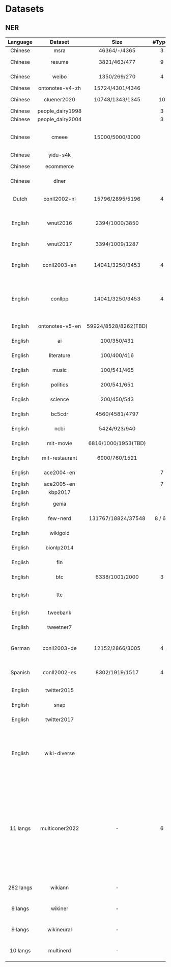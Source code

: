 # Datasets

## NER

| Language  |     Dataset      |         Size         | #Types | Description                                                                                                                          | Paper                                                                                      | Download                                                                                                                     |
|:---------:|:----------------:|:--------------------:|:------:|:-------------------------------------------------------------------------------------------------------------------------------------|:-------------------------------------------------------------------------------------------|:-----------------------------------------------------------------------------------------------------------------------------|
|  Chinese  |       msra       |     46364/-/4365     |   3    |                                                                                                                                      | [Levow](https://aclanthology.org/W06-0115.pdf)                                             | [damo/msra_ner](https://modelscope.cn/datasets/damo/msra_ner/summary)                                                        |
|  Chinese  |      resume      |     3821/463/477     |   9    |                                                                                                                                      | [Zhang & Yang](https://aclanthology.org/P18-1144.pdf)                                      | [damo/resume_ner](https://modelscope.cn/datasets/damo/resume_ner/summary)                                                    |
|  Chinese  |      weibo       |     1350/269/270     |   4    |                                                                                                                                      | [Peng & Dredze](https://aclanthology.org/D15-1064.pdf)                                     | [damo/weibo_ner](https://modelscope.cn/datasets/damo/weibo_ner/summary)                                                      |
|  Chinese  | ontonotes-v4-zh  |   15724/4301/4346    |        |                                                                                                                                      | -                                                                                          | [ldc/ontonotes-v4](https://catalog.ldc.upenn.edu/LDC2011T03)                                                                 |
|  Chinese  |   cluener2020    |   10748/1343/1345    |   10   |                                                                                                                                      | [Xu et al., 2020](https://arxiv.org/pdf/2001.04351.pdf)                                    | [github/cluener2020](https://github.com/CLUEbenchmark/CLUENER2020)                                                           |
|  Chinese  | people_dairy1998 |                      |   3    |                                                                                                                                      |                                                                                            | [github/ChineseNLPCorpus](https://github.com/InsaneLife/ChineseNLPCorpus/tree/master/NER/renMinRiBao)                                     |
|  Chinese  | people_dairy2004 |                      |   3    |                                                                                                                                      |                                                                                            | [baidu-pan](https://pan.baidu.com/s/1LDwQjoj7qc-HT9qwhJ3rcA) passwrod:1fa3                                                   |
|  Chinese  |      cmeee       |   15000/5000/3000    |        | CMeEE	 dataset in CBLUE benchmark                                                                                                    | [Zhang et al., 2022](https://aclanthology.org/2022.acl-long.544)                           | [github/cblue](https://github.com/CBLUEbenchmark/CBLUE)                                                                      |
|  Chinese  |     yidu-s4k     |                      |        |                                                                                                                                      | -                                                                                          | [openkg/yidu-s4k](http://openkg.cn/dataset/yidu-s4k)                                                                         |
|  Chinese  |    ecommerce     |                      |        |                                                                                                                                      | [Jie et al., 2019](https://aclanthology.org/N19-1079.pdf)                                  | [github/ner_incomplete_annotation/ecommerce](https://github.com/allanj/ner_incomplete_annotation/tree/master/data/ecommerce) |
|  Chinese  |      dlner       |                      |        |                                                                                                                                      | [Xu, et al.,2017](https://arxiv.org/pdf/1711.07010.pdf)                                    | [github/dlner](https://github.com/lancopku/Chinese-Literature-NER-RE-Dataset)                                                |
|   Dutch   |   conll2002-nl   |   15796/2895/5196    |   4    |                                                                                                                                      | [Tjong Kim Sang, 2002](https://aclanthology.org/W02-2024.pdf)                              |                                                                                                                              |
|  English  |     wnut2016     |    2394/1000/3850    |        | Noisy User-generated Text                                                                                                            | [Strauss et al., 2016](https://aclanthology.org/W16-3919.pdf)                              | [damo/wnut16](https://modelscope.cn/datasets/damo/wnut16_ner/summary)                                                        |
|  English  |     wnut2017     |    3394/1009/1287    |        |                                                                                                                                      | [Derczynski et al., 2017](https://aclanthology.org/W17-4418.pdf)                           | [damo/wnut17](https://modelscope.cn/datasets/damo/wnut17_ner/summary)                                                        |
|  English  |   conll2003-en   |   14041/3250/3453    |   4    |                                                                                                                                      | [Tjong Kim Sang & De Meulder, 2003](https://aclanthology.org/W03-0419.pdf)                 |                                                                                                                              |
|  English  |     conllpp      |   14041/3250/3453    |   4    | corrected version of the conll03-en NER dataset                                                                                      | [Wang et al., 2019](https://aclanthology.org/D19-1519.pdf)                                 | [damo/conllpp_ner](https://modelscope.cn/datasets/damo/conllpp_ner/summary)                                                  |
|  English  | ontonotes-v5-en  | 59924/8528/8262(TBD) |        |                                                                                                                                      | [Pradhan et al., 2013](https://aclanthology.org/W13-3516.pdf)                              | [ldc/ontonotes-v5](https://catalog.ldc.upenn.edu/LDC2013T19)                                                                 |
|  English  |        ai        |     100/350/431      |        |                                                                                                                                      | [Liu et al., 2020](https://ojs.aaai.org/index.php/AAAI/article/view/17587/17394)           | [damo/cross_ner](https://modelscope.cn/datasets/damo/cross_ner/summary)                                                      |
|  English  |    literature    |     100/400/416      |        |                                                                                                                                      | [Liu et al., 2020](https://ojs.aaai.org/index.php/AAAI/article/view/17587/17394)           | [damo/cross_ner](https://modelscope.cn/datasets/damo/cross_ner/summary)                                                      |
|  English  |      music       |     100/541/465      |        |                                                                                                                                      | [Liu et al., 2020](https://ojs.aaai.org/index.php/AAAI/article/view/17587/17394)           | [damo/cross_ner](https://modelscope.cn/datasets/damo/cross_ner/summary)                                                      |
|  English  |     politics     |     200/541/651      |        |                                                                                                                                      | [Liu et al., 2020](https://ojs.aaai.org/index.php/AAAI/article/view/17587/17394)           | [damo/cross_ner](https://modelscope.cn/datasets/damo/cross_ner/summary)                                                      |
|  English  |     science      |     200/450/543      |        |                                                                                                                                      | [Liu et al., 2020](https://ojs.aaai.org/index.php/AAAI/article/view/17587/17394)           | [damo/cross_ner](https://modelscope.cn/datasets/damo/cross_ner/summary)                                                      |
|  English  |      bc5cdr      |    4560/4581/4797    |        |                                                                                                                                      | [Li et al., 2016](https://www.ncbi.nlm.nih.gov/pmc/articles/PMC4860626/)                   |                                                                                                                              |
|  English  |       ncbi       |     5424/923/940     |        |                                                                                                                                      | [Doğan et al., 2014](https://pubmed.ncbi.nlm.nih.gov/24393765/)                            |                                                                                                                              |
|  English  |    mit-movie     | 6816/1000/1953(TBD)  |        |                                                                                                                                      | [Liu et al., 2013](https://groups.csail.mit.edu/sls/publications/2013/Liu_ICASSP-2013.pdf) | [mit/movie](https://groups.csail.mit.edu/sls/downloads/movie/)                                                               |
|  English  |  mit-restaurant  |    6900/760/1521     |        |                                                                                                                                      | [Liu et al., 2013](https://groups.csail.mit.edu/sls/publications/2013/Liu_ICASSP-2013.pdf) | [mit/restaurant](https://groups.csail.mit.edu/sls/downloads/restaurant/)                                                     |
|  English  |    ace2004-en    |                      |   7    | nested ner                                                                                                                           | [Doddington et al., 2005](http://www.lrec-conf.org/proceedings/lrec2004/pdf/5.pdf)         | [ldc/ace04](https://catalog.ldc.upenn.edu/LDC2005T09)                                                                        |
|  English  |    ace2005-en    |                      |   7    | nested ner                                                                                                                           | -                                                                                          | [ldc/ace05](https://catalog.ldc.upenn.edu/LDC2006T06)                                                                        |
|  English  |     kbp2017      |                      |        | nested ner                                                                                                                           | -                                                                                          | -                                                                                                                            |
|  English  |      genia       |                      |        | nested ner                                                                                                                           | [Ohta et al., 2002](https://dl.acm.org/doi/pdf/10.5555/1289189.1289260)                    |                                                                                                                              |
|  English  |     few-nerd     |  131767/18824/37548  | 8 / 66 | a few-shot ner dataset                                                                                                               | [Ding et al., 2021](https://aclanthology.org/2021.acl-long.248.pdf)                        |                                                                                                                              |
|  English  |     wikigold     |                      |        |                                                                                                                                      | [Balasuriya et al.,2009](https://aclanthology.org/W09-3302.pdf)                            |                                                                                                                              |
|  English  |    bionlp2014    |                      |        |                                                                                                                                      | [Collier & Kim, 2004](https://aclanthology.org/W04-1213.pdf)                               |                                                                                                                              |
|  English  |       fin        |                      |        |                                                                                                                                      | [Alvarado et al., 2015](https://aclanthology.org/U15-1010)                                 |                                                                                                                              |
|  English  |       btc        |    6338/1001/2000    |   3    |                                                                                                                                      | [Derczynski et al., 2016](https://aclanthology.org/C16-1111.pdf)                           |                                                                                                                              |
|  English  |       ttc        |                      |        |                                                                                                                                      | [Rijhwani & Preot¸iuc-Pietro](https://aclanthology.org/2020.acl-main.680.pdf)              | [github/ttc](https://github.com/shrutirij/temporal-twitter-corpus)                                                           |
|  English  |     tweebank     |                      |        |                                                                                                                                      | [Jiang et al.,2022](https://aclanthology.org/2022.lrec-1.780.pdf)                          | [github/tweebank](https://github.com/mit-ccc/TweebankNLP)                                                                    |
|  English  |    tweetner7     |                      |        |                                                                                                                                      | [Ushio, et al., 2022](https://aclanthology.org/2022.aacl-main.25.pdf)                      | [huggingface/tweetner7](https://huggingface.co/datasets/tner/tweetner7)                                                      |
|  German   |   conll2003-de   |   12152/2866/3005    |   4    |                                                                                                                                      | [Tjong Kim Sang & De Meulder, 2003](https://aclanthology.org/W03-0419.pdf)                 |                                                                                                                              |
|  Spanish  |   conll2002-es   |    8302/1919/1517    |   4    |                                                                                                                                      | [Tjong Kim Sang, 2002](https://aclanthology.org/W02-2024.pdf)                              |                                                                                                                              |
|  English  |   twitter2015    |                      |        | multi-modal                                                                                                                          | [Zhang et al., 2018](https://ojs.aaai.org/index.php/AAAI/article/view/11962/11821)         |                                                                                                                              |
|  English  |       snap       |                      |        | multi-modal                                                                                                                          | [Lu et al., 2018](https://aclanthology.org/P18-1185.pdf)                                   | [github/UMT](https://github.com/jefferyYu/UMT)                                                                               |
|  English  |   twitter2017    |                      |        | multi-modal                                                                                                                          | [Yu et al., 2020](https://aclanthology.org/2020.acl-main.306.pdf)                          | [github/UMT](https://github.com/jefferyYu/UMT)                                                                               |
|  English  |   wiki-diverse   |                      |        | constructed from wiki-diverse (a multi-modal entity typing dataset)                                                                  | [Wang et al., 2022](https://aclanthology.org/2022.acl-long.328.pdf)                        | [github/wikidiverse](https://github.com/wangxw5/wikidiverse)                                                                 |
| 11 langs  |  multiconer2022  |          -           |   6    | dataset of SemEval 2022 Task 11 <br/> (English, Spanish, Dutch, Russian, Turkish, Korean, Farsi, German, Chinese, Hindi, and Bangla) | [Malmasi et al., 2022](https://aclanthology.org/2022.semeval-1.196.pdf)                    | [aws/multiconer](https://registry.opendata.aws/multiconer/)                                                                  |
| 282 langs |     wikiann      |          -           |        | silver-standard data                                                                                                                 | [Pan et al, 2017](https://aclanthology.org/P17-1178.pdf)                                   | [github/wikiann](https://elisa-ie.github.io/wikiann/)                                                                        |
|  9 langs  |     wikiner      |          -           |        | silver-standard data                                                                                                                 | [Nothman et al, 2013](https://core.ac.uk/download/pdf/82128816.pdf)                        |                                                                                                                              |
|  9 langs  |    wikineural    |          -           |        | silver-standard data                                                                                                                 | [Tedeschi et al, 2021](https://aclanthology.org/2021.findings-emnlp.215.pdf)               |                                                                                                                              |
| 10 langs  |    multinerd     |          -           |        | silver-standard data                                                                                                                 | [Tedeschi & Navigli. 2022](https://aclanthology.org/2022.findings-naacl.60.pdf)            |                                                                                                                              |
